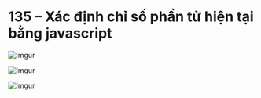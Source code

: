 # 135 – Xác định chỉ số phần tử hiện tại bằng javascript

![Imgur](https://i.imgur.com/H57nw2K.png)  

![Imgur](https://i.imgur.com/ASxweUG.png)  

![Imgur](https://i.imgur.com/h9tiTJ4.png) 